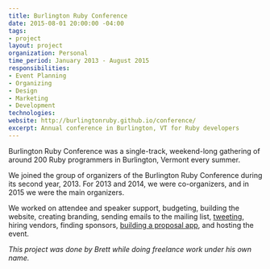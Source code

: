 ```yaml
---
title: Burlington Ruby Conference
date: 2015-08-01 20:00:00 -04:00
tags:
- project
layout: project
organization: Personal
time_period: January 2013 - August 2015
responsibilities:
- Event Planning
- Organizing
- Design
- Marketing
- Development
technologies: 
website: http://burlingtonruby.github.io/conference/
excerpt: Annual conference in Burlington, VT for Ruby developers
---
```


Burlington Ruby Conference was a single-track, weekend-long gathering of around 200 Ruby programmers in Burlington, Vermont every summer.

We joined the group of organizers of the Burlington Ruby Conference during its second year, 2013. For 2013 and 2014, we were co-organizers, and in 2015 we were the main organizers.

We worked on attendee and speaker support, budgeting, building the website, creating branding, sending emails to the mailing list, [tweeting](https://twitter.com/btvrubyconf), hiring vendors, finding sponsors, [building a proposal app](https://github.com/burlingtonruby/proposals), and hosting the event.

_This project was done by Brett while doing freelance work under his own name._
